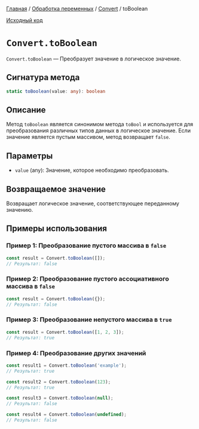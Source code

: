 [Главная](../../../README.md) / [Обработка переменных](../../variables.md) /
[Convert](../Convert.md) / toBoolean

[Исходный код](../../../src/variables/Convert.mjs)

# `Convert.toBoolean`

`Convert.toBoolean` &mdash; Преобразует значение в логическое значение.

## Сигнатура метода

```ts
static toBoolean(value: any): boolean
```

## Описание

Метод `toBoolean` является синонимом метода `toBool` и используется для преобразования различных
типов данных в логическое значение. Если значение является пустым массивом, метод возвращает
`false`.

## Параметры

-   `value` (any): Значение, которое необходимо преобразовать.

## Возвращаемое значение

Возвращает логическое значение, соответствующее переданному значению.

## Примеры использования

### Пример 1: Преобразование пустого массива в `false`

```js
const result = Convert.toBoolean([]);
// Результат: false
```

### Пример 2: Преобразование пустого ассоциативного массива в `false`

```js
const result = Convert.toBoolean({});
// Результат: false
```

### Пример 3: Преобразование непустого массива в `true`

```js
const result = Convert.toBoolean([1, 2, 3]);
// Результат: true
```

### Пример 4: Преобразование других значений

```js
const result1 = Convert.toBoolean('example');
// Результат: true

const result2 = Convert.toBoolean(123);
// Результат: true

const result3 = Convert.toBoolean(null);
// Результат: false

const result4 = Convert.toBoolean(undefined);
// Результат: false
```
